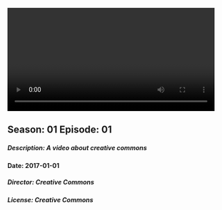 
<video width="92%" controls><source="./videos/creative_commons.genr:documentary,educational.dir:creative_commons.lic:creative_commons.desc:a_video_about_creative_commons.2017-01-01.s01e01.special.mp4" type="video/mp4"> </video>

## Season: 01 Episode: 01

##### Description: A video about creative commons 

#### Date: 2017-01-01

##### Director: Creative Commons 

##### License: Creative Commons 

